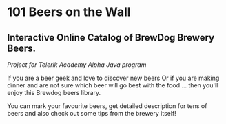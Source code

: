 # 101 Beers on the Wall
## Interactive Online Catalog of BrewDog Brewery Beers.
_Project for Telerik Academy Alpha Java program_

If you are a beer geek and love to discover new beers
Or if you are making dinner and are not sure which beer will go best with the food
... then you'll enjoy this Brewdog beers library.

You can mark your favourite beers, get detailed description for tens of beers and also check out some tips from the brewery itself!

